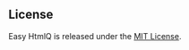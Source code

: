 ## License

Easy HtmlQ is released under the [MIT License](http://www.opensource.org/licenses/MIT).
